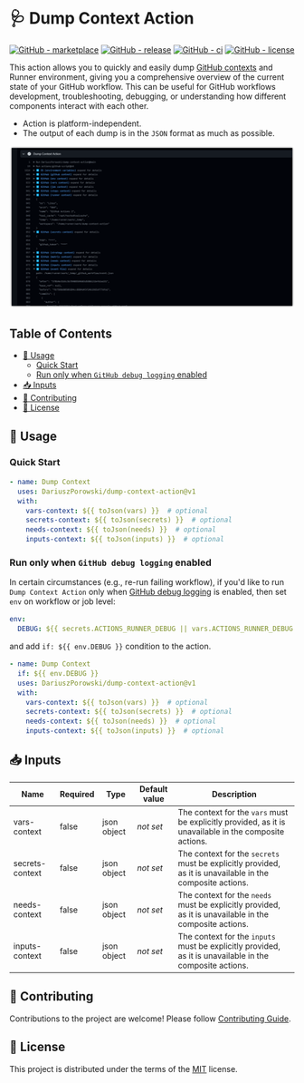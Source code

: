 # 🩺 Dump Context Action

[![GitHub - marketplace](https://img.shields.io/badge/marketplace-dump--context--action-blue?logo=github&style=flat-square)](https://github.com/marketplace/actions/dump-context-action)
[![GitHub - release](https://img.shields.io/github/v/release/DariuszPorowski/dump-context-action?style=flat-square)](https://github.com/DariuszPorowski/dump-context-action/releases/latest)
[![GitHub - ci](https://img.shields.io/github/actions/workflow/status/DariuszPorowski/dump-context-action/ci.yml?logo=github&label=CI&style=flat-square&branch=main&event=push)](https://github.com/DariuszPorowski/dump-context-action/actions/workflows/ci.yml?query=branch%3Amain+event%3Apush)
[![GitHub - license](https://img.shields.io/github/license/DariuszPorowski/dump-context-action?style=flat-square)](https://github.com/DariuszPorowski/dump-context-action/blob/main/LICENSE)

This action allows you to quickly and easily dump [GitHub contexts](https://docs.github.com/en/actions/learn-github-actions/contexts) and Runner environment, giving you a comprehensive overview of the current state of your GitHub workflow. This can be useful for GitHub workflows development, troubleshooting, debugging, or understanding how different components interact with each other.

- Action is platform-independent.
- The output of each dump is in the `JSON` format as much as possible.

![demo](https://raw.githubusercontent.com/DariuszPorowski/dump-context-action/main/assets/images/demo.png)

## Table of Contents <!-- omit in toc -->

- [🤔 Usage](#-usage)
  - [Quick Start](#quick-start)
  - [Run only when `GitHub debug logging` enabled](#run-only-when-github-debug-logging-enabled)
- [📥 Inputs](#-inputs)
- [👥 Contributing](#-contributing)
- [📄 License](#-license)

## 🤔 Usage

### Quick Start

```yaml
- name: Dump Context
  uses: DariuszPorowski/dump-context-action@v1
  with:
    vars-context: ${{ toJson(vars) }}  # optional
    secrets-context: ${{ toJson(secrets) }}  # optional
    needs-context: ${{ toJson(needs) }}  # optional
    inputs-context: ${{ toJson(inputs) }}  # optional
```

### Run only when `GitHub debug logging` enabled

In certain circumstances (e.g., re-run failing workflow), if you'd like to run `Dump Context Action` only when [GitHub debug logging](https://docs.github.com/en/actions/monitoring-and-troubleshooting-workflows/enabling-debug-logging) is enabled, then set `env` on workflow or job level:

```yaml
env:
  DEBUG: ${{ secrets.ACTIONS_RUNNER_DEBUG || vars.ACTIONS_RUNNER_DEBUG || secrets.ACTIONS_STEP_DEBUG || vars.ACTIONS_STEP_DEBUG || false }}
```

and add `if: ${{ env.DEBUG }}` condition to the action.

```yaml
- name: Dump Context
  if: ${{ env.DEBUG }}
  uses: DariuszPorowski/dump-context-action@v1
  with:
    vars-context: ${{ toJson(vars) }}  # optional
    secrets-context: ${{ toJson(secrets) }}  # optional
    needs-context: ${{ toJson(needs) }}  # optional
    inputs-context: ${{ toJson(inputs) }}  # optional
```

## 📥 Inputs

| Name            | Required | Type        | Default value | Description                                                                                               |
|-----------------|----------|-------------|---------------|-----------------------------------------------------------------------------------------------------------|
| vars-context    | false    | json object | *not set*     | The context for the `vars` must be explicitly provided, as it is unavailable in the composite actions.    |
| secrets-context | false    | json object | *not set*     | The context for the `secrets` must be explicitly provided, as it is unavailable in the composite actions. |
| needs-context   | false    | json object | *not set*     | The context for the `needs` must be explicitly provided, as it is unavailable in the composite actions.   |
| inputs-context  | false    | json object | *not set*     | The context for the `inputs` must be explicitly provided, as it is unavailable in the composite actions.  |

## 👥 Contributing

Contributions to the project are welcome! Please follow [Contributing Guide](https://github.com/DariuszPorowski/dump-context-action/blob/main/.github/CONTRIBUTING.md).

## 📄 License

This project is distributed under the terms of the [MIT](https://github.com/DariuszPorowski/dump-context-action/blob/main/LICENSE) license.

